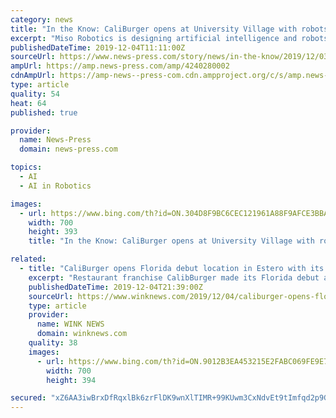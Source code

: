 ```yaml
---
category: news
title: "In the Know: CaliBurger opens at University Village with robots flipping, frying"
excerpt: "Miso Robotics is designing artificial intelligence and robots like “Flippy” to do more demanding work for less money than human counterparts. Robots are on the job at Cali Burgers in Pasadena and Dodgers Stadium in California and at the Arizona Diamondbacks baseball stadium in Phoenix. The robots began development in 2016, could flip ..."
publishedDateTime: 2019-12-04T11:11:00Z
sourceUrl: https://www.news-press.com/story/news/in-the-know/2019/12/03/cali-burger-opens-university-village-robots-flipping-frying-in-the-know/4240280002/
ampUrl: https://amp.news-press.com/amp/4240280002
cdnAmpUrl: https://amp-news--press-com.cdn.ampproject.org/c/s/amp.news-press.com/amp/4240280002
type: article
quality: 54
heat: 64
published: true

provider:
  name: News-Press
  domain: news-press.com

topics:
  - AI
  - AI in Robotics

images:
  - url: https://www.bing.com/th?id=ON.304D8F9BC6CEC121961A88F9AFCE3BBA
    width: 700
    height: 393
    title: "In the Know: CaliBurger opens at University Village with robots flipping, frying"

related:
  - title: "CaliBurger opens Florida debut location in Estero with its robot fry cook"
    excerpt: "Restaurant franchise CalibBurger made its Florida debut at University Village Shops in Estero recently, and “Flippy,” CaliBurger’s robot fry cook is working ... Flippy alos runs artificial intelligence and uses facial recognition."
    publishedDateTime: 2019-12-04T21:39:00Z
    sourceUrl: https://www.winknews.com/2019/12/04/caliburger-opens-florida-debut-location-in-estero-with-its-robot-fry-cook/
    type: article
    provider:
      name: WINK NEWS
      domain: winknews.com
    quality: 38
    images:
      - url: https://www.bing.com/th?id=ON.9012B3EA453215E2FABC069FE9E7622C
        width: 700
        height: 394

secured: "xZ6AA3iwBrxDfRqxlBk6zrFlDK9wnXlTIMR+99KUwm3CxNdvEt9tImfqd2p9GRrRhBIiyfDu7g3Jo18S/YWt2eeart4wLtY/BPJ1gKRrWzxc5SDYXCksjAFST+Sod3PmdJOVwqEaJaKB1u/zMY+4AXIAIbenhVNeUE5IGqtnvNmq7ifxakur4C/aGLTGyT/2xwMugggX8fBqqDJ6czqtPY9wFg43FBBXP+rg3FM0XalgeHKzXNO1KeEPkN+Rl4EwQKwjnIrvJYb5rtXeskoi/g==;H8CJU31u5zrhiznniExg6w=="
---
```



